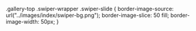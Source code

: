 .gallery-top .swiper-wrapper .swiper-slide {
  border-image-source: url("../images/index/swiper-bg.png");
  border-image-slice: 50 fill;
  border-image-width: 50px;
}